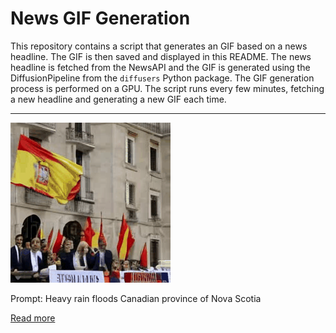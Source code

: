 # News GIF Generation
This repository contains a script that generates an GIF based on a news headline. The GIF is then saved and displayed in this README.
The news headline is fetched from the NewsAPI and the GIF is generated using the DiffusionPipeline from the `diffusers` Python package. The GIF generation process is performed on a GPU.
The script runs every few minutes, fetching a new headline and generating a new GIF each time.

---

![Generated GIF](output.gif?raw=true&v=1690151629)

Prompt: Heavy rain floods Canadian province of Nova Scotia

[Read more](https://www.npr.org/2023/07/22/1189588738/heavy-rains-wreak-havoc-in-eastern-canadian-province-of-nova-scotia)